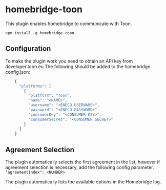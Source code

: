 # homebridge-toon

This plugin enables homebridge to communicate with Toon.

`npm install -g homebridge-toon`

## Configuration

To make the plugin work you need to obtain an API key from developer.toon.eu
The following should be added to the homebridge config.json:

```javascript
    {
      "platforms": [
        {
          "platform": "Toon",
          "name": "<NAME>",
          "username": "<ENECO USERNAME>",
          "password": "<ENECO PASSWORD>"
          "consumerKey": "<CONSUMER KEY>",
          "consumerSecret": "<CONSUMER SECRET>"
        }
      ]
    }
```

## Agreement Selection

The plugin automatically selects the first agreement in the list, however if agreement selection is necessary, add the following config parameter.
`"agreementIndex": <NUMBER>`

The plugin automatically lists the available options in the Homebridge log.

